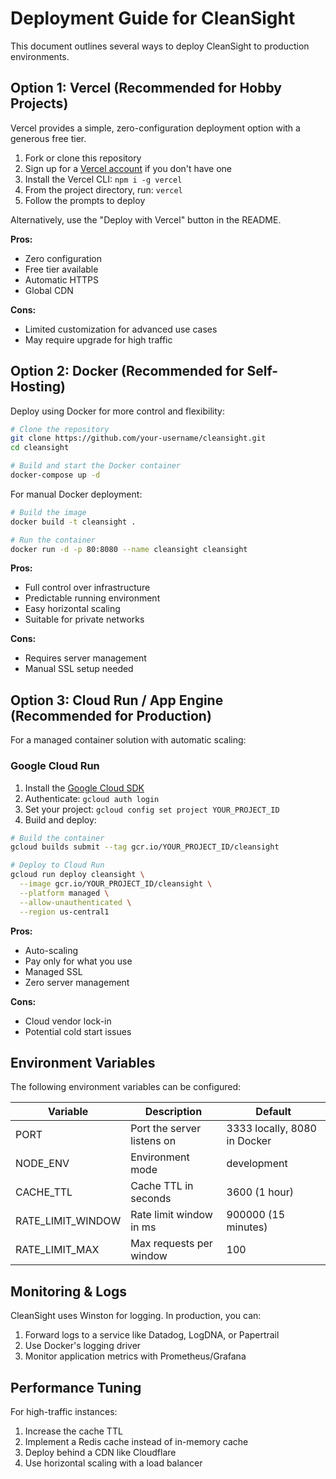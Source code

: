 # Deployment Guide for CleanSight

This document outlines several ways to deploy CleanSight to production environments.

## Option 1: Vercel (Recommended for Hobby Projects)

Vercel provides a simple, zero-configuration deployment option with a generous free tier.

1. Fork or clone this repository
2. Sign up for a [Vercel account](https://vercel.com/signup) if you don't have one
3. Install the Vercel CLI: `npm i -g vercel`
4. From the project directory, run: `vercel`
5. Follow the prompts to deploy

Alternatively, use the "Deploy with Vercel" button in the README.

**Pros:**
- Zero configuration
- Free tier available
- Automatic HTTPS
- Global CDN

**Cons:**
- Limited customization for advanced use cases
- May require upgrade for high traffic

## Option 2: Docker (Recommended for Self-Hosting)

Deploy using Docker for more control and flexibility:

```bash
# Clone the repository
git clone https://github.com/your-username/cleansight.git
cd cleansight

# Build and start the Docker container
docker-compose up -d
```

For manual Docker deployment:

```bash
# Build the image
docker build -t cleansight .

# Run the container
docker run -d -p 80:8080 --name cleansight cleansight
```

**Pros:**
- Full control over infrastructure
- Predictable running environment
- Easy horizontal scaling
- Suitable for private networks

**Cons:**
- Requires server management
- Manual SSL setup needed

## Option 3: Cloud Run / App Engine (Recommended for Production)

For a managed container solution with automatic scaling:

### Google Cloud Run

1. Install the [Google Cloud SDK](https://cloud.google.com/sdk/docs/install)
2. Authenticate: `gcloud auth login`
3. Set your project: `gcloud config set project YOUR_PROJECT_ID`
4. Build and deploy:

```bash
# Build the container
gcloud builds submit --tag gcr.io/YOUR_PROJECT_ID/cleansight

# Deploy to Cloud Run
gcloud run deploy cleansight \
  --image gcr.io/YOUR_PROJECT_ID/cleansight \
  --platform managed \
  --allow-unauthenticated \
  --region us-central1
```

**Pros:**
- Auto-scaling
- Pay only for what you use
- Managed SSL
- Zero server management

**Cons:**
- Cloud vendor lock-in
- Potential cold start issues

## Environment Variables

The following environment variables can be configured:

| Variable | Description | Default |
|----------|-------------|---------|
| PORT | Port the server listens on | 3333 locally, 8080 in Docker |
| NODE_ENV | Environment mode | development |
| CACHE_TTL | Cache TTL in seconds | 3600 (1 hour) |
| RATE_LIMIT_WINDOW | Rate limit window in ms | 900000 (15 minutes) |
| RATE_LIMIT_MAX | Max requests per window | 100 |

## Monitoring & Logs

CleanSight uses Winston for logging. In production, you can:

1. Forward logs to a service like Datadog, LogDNA, or Papertrail
2. Use Docker's logging driver
3. Monitor application metrics with Prometheus/Grafana

## Performance Tuning

For high-traffic instances:

1. Increase the cache TTL
2. Implement a Redis cache instead of in-memory cache
3. Deploy behind a CDN like Cloudflare
4. Use horizontal scaling with a load balancer
